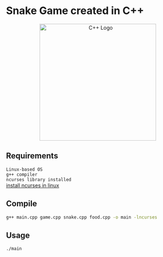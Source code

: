 # Snake Game created in C++

<p align="center">
  <img src="https://pbs.twimg.com/media/EwEWFOGWEAswp9y.png" width="320" alt="C++ Logo" />
</p>

## Requirements

`Linux-based OS` <br>
`g++ compiler` <br>
`ncurses library installed` <br>
<a href="https://ostechnix.com/how-to-install-ncurses-library-in-linux/">
install ncurses in linux
</a>

## Compile

```bash
g++ main.cpp game.cpp snake.cpp food.cpp -o main -lncurses
```

## Usage

```bash
./main
```
